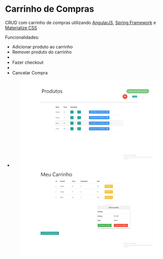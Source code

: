 # Carrinho de Compras
CRUD com carrinho de compras utilizando <a href='https://angular.io/'>AngularJS</a>, <a href='https://spring.io/'>Spring Framework</a> e <a href='https://materializecss.com/'>Materialize CSS</a>

Funcionalidades:
<ul>
  <li>Adicionar produto ao carrinho</li>
  <li>Remover produto do carrinho<li>
  <li>Fazer checkout<li>
  <li>Cancelar Compra<li>
  <ul>

![Alt text](home.png?raw=true "Optional Title")
![Alt text](carrinho.png?raw=true "Optional Title")

